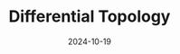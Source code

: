 ---
title: Differential Topology
subtitle: 
permalink: /book-reviews/differential-topology
date: 2024-10-19
last_modified_at: 2024-10-19
header_type:
---